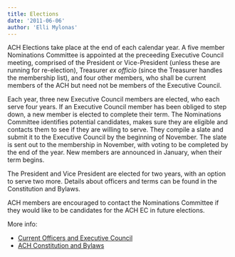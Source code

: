 ```yaml
---
title: Elections
date: '2011-06-06'
author: 'Elli Mylonas'
---
```

ACH Elections take place at the end of each calendar year. A five member Nominations Committee is appointed at the preceeding Executive Council meeting, comprised of the President or Vice-President (unless these are running for re-election), Treasurer *ex officio* (since the Treasurer handles the membership list), and four other members, who shall be current members of the ACH but need not be members of the Executive Council.

Each year, three new Executive Council members are elected, who each serve four years. If an Executive Council member has been obliged to step down, a new member is elected to complete their term. The Nominations Committee identifies potential candidates, makes sure they are eligible and contacts them to see if they are willing to serve. They compile a slate and submit it to the Executive Council by the beginning of November. The slate is sent out to the membership in November, with voting to be completed by the end of the year. New members are announced in January, when their term begins.

The President and Vice President are elected for two years, with an option to serve two more. Details about officers and terms can be found in the Constitution and Bylaws.

ACH members are encouraged to contact the Nominations Committee if they would like to be candidates for the ACH EC in future elections.

More info:

- [Current Officers and Executive Council](/about/officers)
- [ACH Constitution and Bylaws](/about/constitution)